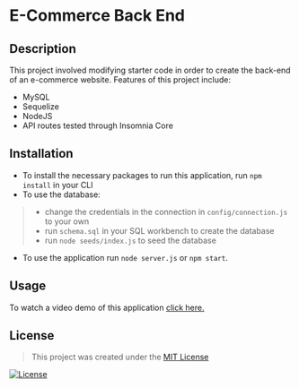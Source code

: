 # E-Commerce Back End

## Description

This project involved modifying starter code in order to create the back-end of an e-commerce website.
Features of this project include:
* MySQL
* Sequelize
* NodeJS
* API routes tested through Insomnia Core 

## Installation
* To install the necessary packages to run this application, run ``npm install`` in your CLI 
* To use the database:
>* change the credentials in the connection in ``config/connection.js`` to your own
>* run ``schema.sql`` in your SQL workbench to create the database
>* run ``node seeds/index.js`` to seed the database
* To use the application run ``node server.js`` or ``npm start``.

## Usage

To watch a video demo of this application [click here.](https://drive.google.com/file/d/1hRt7V_KUXXfUhI9QeeCfsNj070vZ3s0C/view)

## License

> This project was created under the [MIT License](https://opensource.org/licenses/MIT)

[![License](https://img.shields.io/badge/license-MIT-green.svg)](https://shields.io/)
